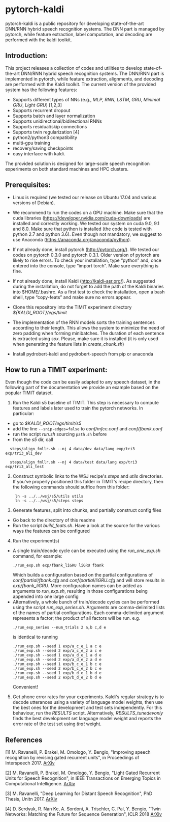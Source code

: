 # pytorch-kaldi
pytorch-kaldi is a public repository for developing state-of-the-art DNN/RNN hybrid speech recognition systems. The DNN part is managed by pytorch, while feature extraction, label computation, and decoding are performed with the kaldi toolkit.


## Introduction:
This project releases a collection of codes and utilities to develop state-of-the-art DNN/RNN hybrid speech recognition systems. The DNN/RNN part is implemented in pytorch, while feature extraction, alignments, and decoding are performed with the Kaldi toolkit.  The current version of the provided system has the following features:
- Supports different types of NNs (e.g., *MLP*, *RNN*, *LSTM*, *GRU*, *Minimal GRU*, *Light GRU*) [1,2,3]
- Supports  recurrent dropout
- Supports  batch and layer normalization
- Supports unidirectional/bidirectional RNNs
- Supports  residual/skip connections
- Supports  twin regularization [4]
- python2/python3 compatibility
- multi-gpu training
- recovery/saving checkpoints
- easy interface with kaldi.

The provided solution is designed for large-scale speech recognition experiments on both standard machines and HPC clusters.

## Prerequisites:
- Linux is required (we tested our release on Ubuntu 17.04 and various versions of Debian).

- We recommend to run the codes on a GPU machine. Make sure that the cuda libraries (https://developer.nvidia.com/cuda-downloads) are installed and correctly working. We tested our system on cuda 9.0, 9.1 and 8.0.
Make sure that python is installed (the code is tested with python 2.7 and python 3.6). Even though not mandatory, we suggest to use Anaconda (https://anaconda.org/anaconda/python).

- If not already done, install pytorch (http://pytorch.org/). We tested our codes on pytorch 0.3.0 and pytorch 0.3.1. Older version of pytorch are likely to rise errors. To check your installation, type “python” and, once entered into the console, type “import torch”. Make sure everything is fine.

- If not already done, install Kaldi (http://kaldi-asr.org/). As suggested during the installation, do not forget to add the path of the Kaldi binaries into $HOME/.bashrc. As a first test to check the installation, open a bash shell, type “copy-feats” and make sure no errors appear.

- Clone this repository into the TIMIT experiment directory *${KALDI_ROOT}/egs/timit*

- The implementation of the RNN models sorts the training sentences according to their length. This allows the system to minimize the need of zero padding when forming minibatches. The duration of each sentence is extracted using *sox*. Please, make sure it is installed (it is only used when generating the feature lists in *create_chunk.sh*)

- Install pydrobert-kaldi and pydrobert-speech from pip or anaconda

## How to run a TIMIT experiment:
Even though the code can be easily adapted to any speech dataset, in the
following part of the documentation we provide an example based on the popular
TIMIT dataset.

1. Run the Kaldi s5 baseline of TIMIT. This step is necessary to compute
   features and labels later used to train the pytorch networks. In particular:
  - go to *$KALDI_ROOT/egs/timit/s5*
  - add the line `--snip-edges=false` to *conf/mfcc.conf* and *conf/fbank.conf*
  - run the script *run.sh* sourcing `path.sh` before
  - from the *s5* dir, call
  ``` shell
    steps/align_fmllr.sh --nj 4 data/dev data/lang exp/tri3 exp/tri3_ali_dev

    steps/align_fmllr.sh --nj 4 data/test data/lang exp/tri3 exp/tri3_ali_test
  ```

2. Construct symbolic links to the WSJ recipe's *steps* and *utils*
   directories. If you've properly positioned this folder in TIMIT's recipe
   directory, then the following commands should suffice from this folder:
   ``` shell
    ln -s ../../wsj/s5/utils utils
    ln -s ../../wsj/s5/steps steps
   ```

3. Generate features, split into chunks, and partially construct config files
  - Go back to the directory of this readme
  - Run the script *build_feats.sh*. Have a look at the source for the various
    ways the features can be configured

4. Run the experiment(s)
  - A single train/decode cycle can be executed using the *run_one_exp.sh*
    command, for example:
    ``` shell
    ./run_exp.sh exp/fbank_liGRU liGRU fbank
    ```
    Which builds a configuration based on the partial configurations of
    *conf/partial/fbank.cfg* and *conf/partial/liGRU.cfg* and will store
    results in *exp/fbank_liGRU*. More configuration names can be added as
    arguments to *run_exp.sh*, resulting in those configurations being appended
    into one large config
  - Alternatively, a whole bunch of train/decode cycles can be performed
    using the script *run_exp_series.sh*. Arguments are comma-delimited lists
    of the names of partial configurations. Each comma-delimited argument
    represents a factor; the product of all factors will be run. e.g.
    ``` shell
    ./run_exp_series --num_trials 2 a,b c,d e
    ```
    is identical to running
    ``` shell
    ./run_exp.sh --seed 1 exp/a_c_e_1 a c e
    ./run_exp.sh --seed 2 exp/a_c_e_2 a c e
    ./run_exp.sh --seed 1 exp/a_d_e_1 a d e
    ./run_exp.sh --seed 2 exp/a_d_e_2 a d e
    ./run_exp.sh --seed 1 exp/b_c_e_1 b c e
    ./run_exp.sh --seed 2 exp/b_c_e_2 b c e
    ./run_exp.sh --seed 1 exp/b_d_e_1 b d e
    ./run_exp.sh --seed 2 exp/b_d_e_2 b d e
    ```
    Convenient!

5. Get phone error rates for your experiments. Kaldi's regular strategy is
   to decode utterances using a variety of language model weights, then use
   the best ones for the development and test sets independently. For this
   behaviour, run the *RESULTS* script. Alternatively,
   *RESULTS_tunedevonly* finds the best development set language model
   weight and reports the error rate of the test set using *that* weight.


## References

[1] M. Ravanelli, P. Brakel, M. Omologo, Y. Bengio, "Improving speech recognition by revising gated recurrent units", in Proceedings of Interspeech 2017. [ArXiv](https://arxiv.org/abs/1710.00641)

[2] M. Ravanelli, P. Brakel, M. Omologo, Y. Bengio, "Light Gated Recurrent Units for Speech Recognition", in IEEE Transactions on
Emerging Topics in Computational Intelligence. [ArXiv](https://arxiv.org/abs/1803.10225)

[3] M. Ravanelli, "Deep Learning for Distant Speech Recognition", PhD Thesis, Unitn 2017. [ArXiv](https://arxiv.org/abs/1712.06086)

[4] D. Serdyuk, R. Nan Ke, A. Sordoni, A. Trischler, C. Pal, Y. Bengio, "Twin Networks: Matching the Future for Sequence Generation", ICLR 2018 [ArXiv](https://arxiv.org/pdf/1708.06742.pdf)
